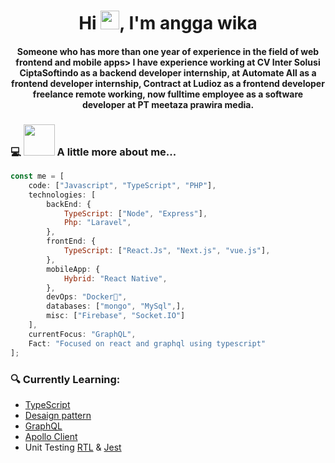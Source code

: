  <h1 align="center">Hi <img src="https://raw.githubusercontent.com/MartinHeinz/MartinHeinz/master/wave.gif" width="30px">, I'm angga wika</h1>

<h4 align="center">Someone who has more than one year of experience in the field of web frontend and mobile apps> I have experience working at CV Inter Solusi CiptaSoftindo as a backend developer internship, at Automate All as a frontend developer internship, Contract at Ludioz as a frontend developer freelance remote working, now fulltime employee as a software developer at PT meetaza prawira media.</h4>

### 💻 <img src="https://media.giphy.com/media/VgCDAzcKvsR6OM0uWg/giphy.gif" width="50"> A little more about me...  

```javascript
const me = [
    code: ["Javascript", "TypeScript", "PHP"],
    technologies: [
        backEnd: {
            TypeScript: ["Node", "Express"],
            Php: "Laravel",
        },
        frontEnd: {
            TypeScript: ["React.Js", "Next.js", "vue.js"],
        },
        mobileApp: {
            Hybrid: "React Native",
        },
        devOps: "Docker🐳",
        databases: ["mongo", "MySql",],
        misc: ["Firebase", "Socket.IO"]
    ],
    currentFocus: "GraphQL",
    Fact: "Focused on react and graphql using typescript"
];
```
### 🔍 Currently Learning:
- <a href="https://www.typescriptlang.org/id/docs/handbook/react.html">TypeScript</a>
- <a href="https://reactpatterns.com/">Desaign pattern</a>
- <a href="https://graphql.org/graphql-js/">GraphQL</a>
- <a href="https://www.apollographql.com/docs/react/">Apollo Client</a>
- Unit Testing <a href="https://testing-library.com/docs/react-testing-library/intro/">RTL</a> & <a href="https://jestjs.io/docs/testing-frameworks">Jest</a>


